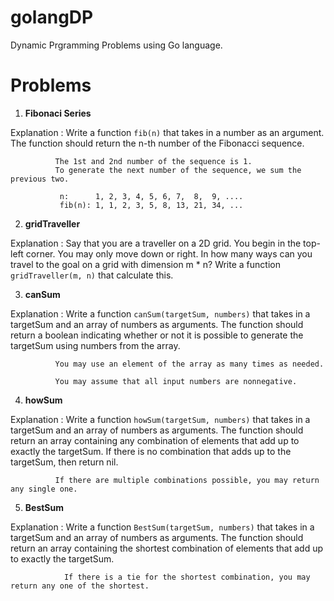 # golangDP
Dynamic Prgramming Problems using Go language.

# Problems

1. **Fibonaci Series**

Explanation : Write a function `fib(n)` that takes in a number as an argument.
              The function should return  the n-th number of the Fibonacci sequence.
   
              The 1st and 2nd number of the sequence is 1.
              To generate the next number of the sequence, we sum the previous two.
   
               n:      1, 2, 3, 4, 5, 6, 7,  8,  9, ....
               fib(n): 1, 1, 2, 3, 5, 8, 13, 21, 34, ...
   
   
2. **gridTraveller**

Explanation : Say that you are a traveller on a 2D grid. You begin in the top-left corner. You may only move down or right.
              In how many ways can you travel to the goal on a grid with dimension m * n?
              Write a function `gridTraveller(m, n)` that calculate this.
              
        
3. **canSum**

Explanation : Write a function `canSum(targetSum, numbers)` that takes in a targetSum and an array of numbers as arguments.
              The function should return a boolean indicating whether or not it is possible to generate the targetSum using numbers from the array.
              
              You may use an element of the array as many times as needed.
              
              You may assume that all input numbers are nonnegative.
              
4. **howSum**

Explanation : Write a function `howSum(targetSum, numbers)` that takes in a targetSum and an array of numbers as arguments.
              The function should return an array containing any combination of elements that add up to exactly the targetSum.
              If there is no combination that adds up to the targetSum, then return nil.
              
              If there are multiple combinations possible, you may return any single one.
              
 5. **BestSum**

  Explanation : Write a function `BestSum(targetSum, numbers)` that takes in a targetSum and an array of numbers as arguments.
                The function should return an array containing the shortest combination of elements that add up to exactly the targetSum.
                
                If there is a tie for the shortest combination, you may return any one of the shortest.
